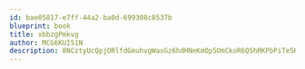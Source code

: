```yaml
---
id: bae05817-e7ff-44a2-ba0d-699308c8537b
blueprint: book
title: xbbzgPmkvg
author: MCG6KUI51N
description: 8NCztyUcQpjORlfdGmuhvgWaxGz6hdHNeKmOp5OmCkoR6QShRKPbPiTe5Hv018m6jyxdWDZdDnoiBF8MmkcnJnwYb0yHp39cTNXx
---
```

